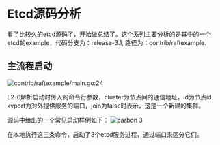 # Etcd源码分析

看了比较久的etcd源码了，开始做总结了。这个系列主要分析的是其中的一个etcd的example，代码分支为：release-3.1, 路径为：contrib/raftexample. 

## 主流程启动
![contrib/raftexample/main.go:24](https://user-images.githubusercontent.com/7698088/43619835-4604931c-9702-11e8-9924-64a870848800.png)

L2-6解析启动时传入的命令行参数，cluster为节点间的通信地址，id为节点id, kvport为对外提供服务的端口，join为false时表示，这是一个新建的集群。

源码中给出的一个常见启动样例如下：
![carbon 3](https://user-images.githubusercontent.com/7698088/43619775-04474672-9702-11e8-83c4-527b0b17009f.png)

在本地执行这三条命令，启动了3个etcd服务进程，通过端口来区分它们。
